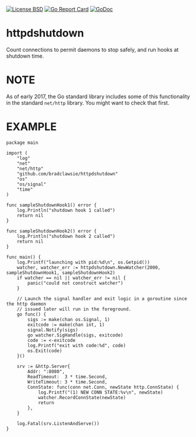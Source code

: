 [![License BSD](https://img.shields.io/badge/License-BSD-blue.svg)](http://opensource.org/licenses/BSD-3-Clause)
[![Go Report Card](https://goreportcard.com/badge/github.com/bradclawsie/httpdshutdown)](https://goreportcard.com/report/github.com/bradclawsie/httpdshutdown)
[![GoDoc](https://godoc.org/github.com/bradclawsie/httpshutdown?status.svg)](http://godoc.org/github.com/bradclawsie/httpdshutdown)

# httpdshutdown
Count connections to permit daemons to stop safely, and run hooks at
shutdown time.

# NOTE
As of early 2017, the Go standard library includes some of this
functionality in the standard `net/http` library. You might want to check that
first. 

# EXAMPLE

```
package main

import (
    "log"
	"net"
	"net/http"
	"github.com/bradclawsie/httpdshutdown"
	"os"
	"os/signal"
	"time"
)

func sampleShutdownHook1() error {
	log.Println("shutdown hook 1 called")
	return nil
}

func sampleShutdownHook2() error {
	log.Println("shutdown hook 2 called")
	return nil
}

func main() {
	log.Printf("launching with pid:%d\n", os.Getpid())
	watcher, watcher_err := httpdshutdown.NewWatcher(2000, sampleShutdownHook1, sampleShutdownHook2)
	if watcher == nil || watcher_err != nil {
		panic("could not construct watcher")
	}

	// Launch the signal handler and exit logic in a goroutine since the http daemon
	// issued later will run in the foreground.
	go func() {
		sigs := make(chan os.Signal, 1)
		exitcode := make(chan int, 1)
		signal.Notify(sigs)
		go watcher.SigHandle(sigs, exitcode)
		code := <-exitcode
		log.Printf("exit with code:%d", code)
		os.Exit(code)
	}()

	srv := &http.Server{
		Addr: ":8080",
		ReadTimeout:  3 * time.Second,
		WriteTimeout: 3 * time.Second,
		ConnState: func(conn net.Conn, newState http.ConnState) {
			log.Printf("(1) NEW CONN STATE:%v\n", newState)
			watcher.RecordConnState(newState)
			return
		},
	}

	log.Fatal(srv.ListenAndServe())
}

```
